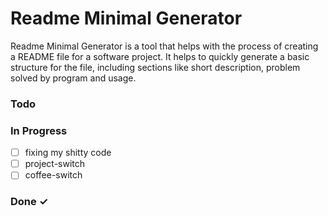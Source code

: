 # Readme Minimal Generator

Readme Minimal Generator is a tool that helps with the process of creating a README file for a software project. It helps to quickly generate a basic structure for the file, including sections like short description, problem solved by program and usage.

### Todo


### In Progress

- [ ] fixing my shitty code  
- [ ] project-switch  
- [ ] coffee-switch  

### Done ✓


